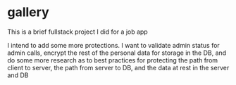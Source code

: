 # gallery

This is a brief fullstack project I did for a job app

I intend to add some more protections. I want to validate admin status for admin calls,
encrypt the rest of the personal data for storage in the DB,
and do some more research as to best practices for protecting the path from client to server, 
the path from server to DB,
and the data at rest in the server and DB

